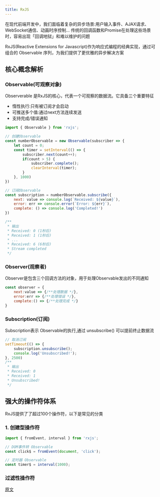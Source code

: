 ```yaml
---
title: RxJS
---
```

在现代前端开发中，我们面临着复杂的异步场景:用户输入事件、AJAX请求、WebSocket通信、动画时序控制... 传统的回调函数和Promise在处理这些场景时，容易出现「回调地狱」和难以维护的问题

RxJS(Reactive Extensions for Javascript)作为响应式编程的经典实现，通过可组合的 Observable 序列，为我们提供了更优雅的异步解决方案

## 核心概念解析
### Observable(可观察对象)
Observerable 是RxJS的核心，代表一个可观察的数据流。它具备三个重要特征
- 惰性执行:只有被订阅才会启动
- 可推送多个值:通过next方法连续发送
- 支持完成/错误通知

```js
import { Observable } from 'rxjs';

// 创建Observable
const numberObservable = new Observable(subscriber => {
    let count = 0;
    const timer = setInterval(() => {
        subscriber.next(count++);
        if(count > 5) {
            subscriber.complete();
            clearInterval(timer);
        }
    }, 1000)
})

// 订阅Observable
const subscription = numberObservable.subscribe({
    next: value => console.log(`Received: ${value}`),
    error: err => console.error(`Error: ${err}`),
    complete: () => console.log('Completed!')
})

/**
 * 输出
 * Received: 0 (1秒后)
 * Received: 1 (1秒后)
 * ...
 * Received: 6 (6秒后)
 * Stream completed
 */
```
### Observer(观察者)
Observer是包含三个回调方法的对象，用于处理Observable发出的不同通知
```js
const observer = {
    next:value => {/**处理数据 */},
    error:err => {/**处理错误 */},
    complete:() => {/**处理完成 */}
}
```
### Subscription(订阅)
Subscription表示 Observable的执行,通过 unsubscribe() 可以提前终止数据流

```js
// 取消订阅
setTimeout(() => {
    subscription.unsubscribe();
    console.log('Unsubscribed!');
}, 2500)
/**
 * 输出
 * Received: 0 
 * Received: 1 
 * Unsubscribed!
 */
```
## 强大的操作符体系
RxJS提供了了超过100个操作符，以下是常见的分类
### 1. 创建型操作符
```js
import { fromEvent, interval } from 'rxjs';

// DOM事件转 Observable
const click$ = fromEvent(document, 'click');

// 定时器 Observable
const timer$ = interval(1000);
```
### 过滤性操作符

[原文](https://mp.weixin.qq.com/s/7oj-RhIRJWIVO7MWjiG8DQ)
